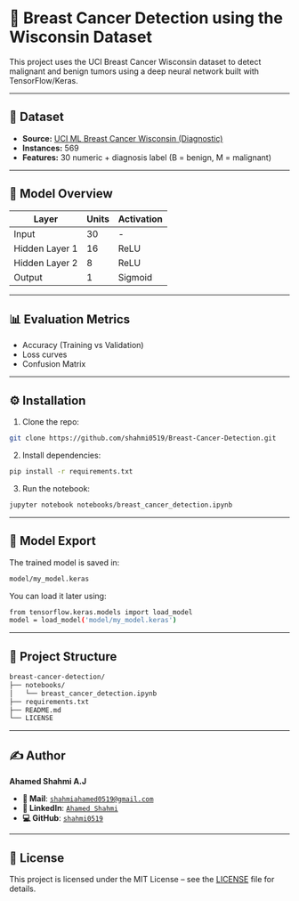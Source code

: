 # 🔬 Breast Cancer Detection using the Wisconsin Dataset

This project uses the UCI Breast Cancer Wisconsin dataset to detect malignant and benign tumors using a deep neural network built with TensorFlow/Keras.

---

## 📁 Dataset

- **Source:** [UCI ML Breast Cancer Wisconsin (Diagnostic)](https://www.kaggle.com/datasets/uciml/breast-cancer-wisconsin-data)
- **Instances:** 569
- **Features:** 30 numeric + diagnosis label (B = benign, M = malignant)

---

## 🧠 Model Overview

| Layer         | Units | Activation |
|---------------|--------|------------|
| Input         | 30     | -          |
| Hidden Layer 1| 16     | ReLU       |
| Hidden Layer 2| 8      | ReLU       |
| Output        | 1      | Sigmoid    |

---

## 📊 Evaluation Metrics

- Accuracy (Training vs Validation)
- Loss curves
- Confusion Matrix

---

## ⚙️ Installation

1. Clone the repo:
  ```bash
  git clone https://github.com/shahmi0519/Breast-Cancer-Detection.git
  ```
2. Install dependencies:
  ```bash
  pip install -r requirements.txt
  ```
3. Run the notebook:
  ```bash
  jupyter notebook notebooks/breast_cancer_detection.ipynb
  ```
---

## 💾 Model Export

The trained model is saved in:
  ```bash
  model/my_model.keras
  ```

You can load it later using:
  ```bash
  from tensorflow.keras.models import load_model
  model = load_model('model/my_model.keras')
  ```
---

## 📂 Project Structure

```bash
breast-cancer-detection/
├── notebooks/
│   └── breast_cancer_detection.ipynb
├── requirements.txt
├── README.md
└── LICENSE
```
---

## ✍️ Author
**Ahamed Shahmi A.J**
- **📧 Mail**: [`shahmiahamed0519@gmail.com`](mailto:shahmiahamed0519@gmail.com)
- **🔗 LinkedIn**: [`Ahamed Shahmi`](https://www.linkedin.com/in/ahamed-shahmi-abduljabbar/)
- **💻 GitHub**: [`shahmi0519`](https://github.com/shahmi0519)

---
## 📝 License
This project is licensed under the MIT License – see the [LICENSE](LICENSE) file for details.

